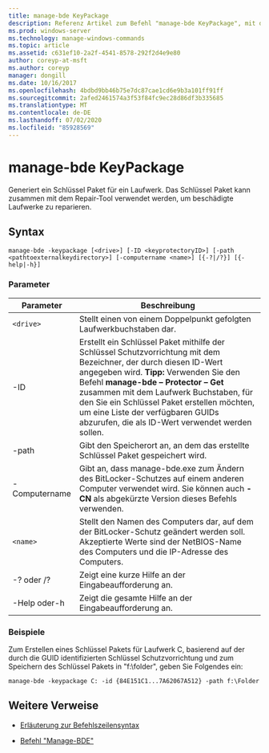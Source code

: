 ```yaml
---
title: manage-bde KeyPackage
description: Referenz Artikel zum Befehl "manage-bde KeyPackage", mit dem ein Schlüssel Paket für ein Laufwerk generiert wird.
ms.prod: windows-server
ms.technology: manage-windows-commands
ms.topic: article
ms.assetid: c631ef10-2a2f-4541-8578-292f2d4e9e80
author: coreyp-at-msft
ms.author: coreyp
manager: dongill
ms.date: 10/16/2017
ms.openlocfilehash: 4bdbd9bb46b75e7dc87cae1cd6e9b3a101ff91ff
ms.sourcegitcommit: 2afed2461574a3f53f84fc9ec28d86df3b335685
ms.translationtype: MT
ms.contentlocale: de-DE
ms.lasthandoff: 07/02/2020
ms.locfileid: "85928569"
---
```

# <a name="manage-bde-keypackage"></a>manage-bde KeyPackage

Generiert ein Schlüssel Paket für ein Laufwerk. Das Schlüssel Paket kann zusammen mit dem Repair-Tool verwendet werden, um beschädigte Laufwerke zu reparieren.

## <a name="syntax"></a>Syntax

```
manage-bde -keypackage [<drive>] [-ID <keyprotectoryID>] [-path <pathtoexternalkeydirectory>] [-computername <name>] [{-?|/?}] [{-help|-h}]
```

### <a name="parameters"></a>Parameter

| Parameter | Beschreibung |
| --------- | ----------- |
| `<drive>` | Stellt einen von einem Doppelpunkt gefolgten Laufwerkbuchstaben dar. |
| -ID | Erstellt ein Schlüssel Paket mithilfe der Schlüssel Schutzvorrichtung mit dem Bezeichner, der durch diesen ID-Wert angegeben wird. **Tipp:** Verwenden Sie den Befehl **manage-bde – Protector – Get** zusammen mit dem Laufwerk Buchstaben, für den Sie ein Schlüssel Paket erstellen möchten, um eine Liste der verfügbaren GUIDs abzurufen, die als ID-Wert verwendet werden sollen. |
| -path | Gibt den Speicherort an, an dem das erstellte Schlüssel Paket gespeichert wird. |
| -Computername | Gibt an, dass manage-bde.exe zum Ändern des BitLocker-Schutzes auf einem anderen Computer verwendet wird. Sie können auch **-CN** als abgekürzte Version dieses Befehls verwenden. |
| `<name>` | Stellt den Namen des Computers dar, auf dem der BitLocker-Schutz geändert werden soll. Akzeptierte Werte sind der NetBIOS-Name des Computers und die IP-Adresse des Computers. |
| -? oder /? | Zeigt eine kurze Hilfe an der Eingabeaufforderung an. |
| -Help oder-h | Zeigt die gesamte Hilfe an der Eingabeaufforderung an. |

### <a name="examples"></a>Beispiele

Zum Erstellen eines Schlüssel Pakets für Laufwerk C, basierend auf der durch die GUID identifizierten Schlüssel Schutzvorrichtung und zum Speichern des Schlüssel Pakets in "f:\folder", geben Sie Folgendes ein:

```
manage-bde -keypackage C: -id {84E151C1...7A62067A512} -path f:\Folder
```

## <a name="additional-references"></a>Weitere Verweise

- [Erläuterung zur Befehlszeilensyntax](command-line-syntax-key.md)

- [Befehl "Manage-BDE"](manage-bde.md)
